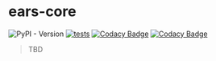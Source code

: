 # ears-core

![PyPI - Version](https://img.shields.io/pypi/v/ears-core) [![tests](https://github.com/mazard-records/ears-core/actions/workflows/tests.yaml/badge.svg)](https://github.com/mazard-records/ears-core/actions/workflows/tests.yaml) [![Codacy Badge](https://app.codacy.com/project/badge/Grade/39355a49bb0247f8b024ba00b210d6d8)](https://app.codacy.com/gh/mazard-records/ears-core/dashboard?utm_source=gh&utm_medium=referral&utm_content=&utm_campaign=Badge_grade) [![Codacy Badge](https://app.codacy.com/project/badge/Coverage/39355a49bb0247f8b024ba00b210d6d8)](https://app.codacy.com/gh/mazard-records/ears-core/dashboard?utm_source=gh&utm_medium=referral&utm_content=&utm_campaign=Badge_coverage)

> TBD
